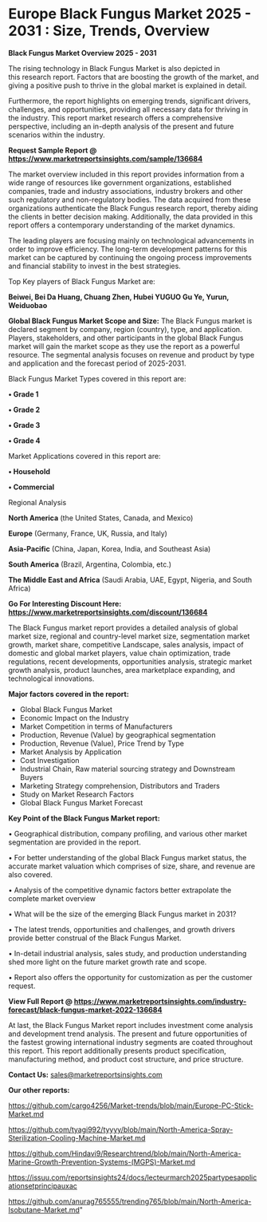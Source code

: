  # Europe Black Fungus Market 2025 - 2031 : Size, Trends, Overview

<Strong> Black Fungus Market Overview 2025 - 2031</strong>

The rising technology in Black Fungus Market is also depicted in this research report. Factors that are boosting the growth of the market, and giving a positive push to thrive in the global market is explained in detail.

Furthermore, the report highlights on emerging trends, significant drivers, challenges, and opportunities, providing all necessary data for thriving in the industry. This report market research offers a comprehensive perspective, including an in-depth analysis of the present and future scenarios within the industry.

<strong>Request Sample Report @ <a href=https://www.marketreportsinsights.com/sample/136684>https://www.marketreportsinsights.com/sample/136684</a></strong>

The market overview included in this report provides information from a wide range of resources like government organizations, established companies, trade and industry associations, industry brokers and other such regulatory and non-regulatory bodies. The data acquired from these organizations authenticate the Black Fungus research report, thereby aiding the clients in better decision making. Additionally, the data provided in this report offers a contemporary understanding of the market dynamics.

The leading players are focusing mainly on technological advancements in order to improve efficiency. The long-term development patterns for this market can be captured by continuing the ongoing process improvements and financial stability to invest in the best strategies.

Top Key players of Black Fungus Market are:

<strong>Beiwei, Bei Da Huang, Chuang Zhen, Hubei YUGUO Gu Ye, Yurun, Weiduobao</strong>

<strong><b>Global Black Fungus Market Scope and Size:</b></strong>
The Black Fungus market is declared segment by company, region (country), type, and application. Players, stakeholders, and other participants in the global Black Fungus market will gain the market scope as they use the report as a powerful resource. The segmental analysis focuses on revenue and product by type and application and the forecast period of 2025-2031.

Black Fungus Market Types covered in this report are:

<strong>• Grade 1

• Grade 2

• Grade 3

• Grade 4</strong>

Market Applications covered in this report are:

<strong>• Household

• Commercial</strong> 

Regional Analysis

<strong>North America</strong> (the United States, Canada, and Mexico)

<strong>Europe</strong> (Germany, France, UK, Russia, and Italy)

<strong>Asia-Pacific</strong> (China, Japan, Korea, India, and Southeast Asia)

<strong>South America</strong> (Brazil, Argentina, Colombia, etc.)

<strong>The Middle East and Africa</strong> (Saudi Arabia, UAE, Egypt, Nigeria, and South Africa)

<strong>Go For Interesting Discount Here: <a href=https://www.marketreportsinsights.com/discount/136684>https://www.marketreportsinsights.com/discount/136684</a></strong>

The Black Fungus market report provides a detailed analysis of global market size, regional and country-level market size, segmentation market growth, market share, competitive Landscape, sales analysis, impact of domestic and global market players, value chain optimization, trade regulations, recent developments, opportunities analysis, strategic market growth analysis, product launches, area marketplace expanding, and technological innovations.

<strong><b>Major factors covered in the report:</b></strong>
<ul>
  <li>Global Black Fungus Market </li>
  <li>Economic Impact on the Industry</li>
  <li>Market Competition in terms of Manufacturers</li>
  <li>Production, Revenue (Value) by geographical segmentation</li>
  <li>Production, Revenue (Value), Price Trend by Type</li>
  <li>Market Analysis by Application</li>
  <li>Cost Investigation</li>
  <li>Industrial Chain, Raw material sourcing strategy and Downstream Buyers</li>
  <li>Marketing Strategy comprehension, Distributors and Traders</li>
  <li>Study on Market Research Factors</li>
  <li>Global Black Fungus Market Forecast</li>
</ul>

<strong><b>Key Point of the Black Fungus Market report:</b></strong>

• Geographical distribution, company profiling, and various other market segmentation are provided in the report.

• For better understanding of the global Black Fungus market status, the accurate market valuation which comprises of size, share, and revenue are also covered.

• Analysis of the competitive dynamic factors better extrapolate the complete market overview

• What will be the size of the emerging Black Fungus market in 2031?

• The latest trends, opportunities and challenges, and growth drivers provide better construal of the Black Fungus Market.

• In-detail industrial analysis, sales study, and production understanding shed more light on the future market growth rate and scope.

• Report also offers the opportunity for customization as per the customer request.

<strong><b>View Full Report @ <a href=https://www.marketreportsinsights.com/industry-forecast/black-fungus-market-2022-136684>https://www.marketreportsinsights.com/industry-forecast/black-fungus-market-2022-136684</a></b></strong>


At last, the Black Fungus Market report includes investment come analysis and development trend analysis. The present and future opportunities of the fastest growing international industry segments are coated throughout this report. This report additionally presents product specification, manufacturing method, and product cost structure, and price structure.

<strong>Contact Us:</strong>
sales@marketreportsinsights.com

<strong>Our other reports:</strong>

<a href=https://github.com/cargo4256/Market-trends/blob/main/Europe-PC-Stick-Market.md>https://github.com/cargo4256/Market-trends/blob/main/Europe-PC-Stick-Market.md</a>

<a href=https://github.com/tyagi992/tyyyy/blob/main/North-America-Spray-Sterilization-Cooling-Machine-Market.md>https://github.com/tyagi992/tyyyy/blob/main/North-America-Spray-Sterilization-Cooling-Machine-Market.md</a>

<a href=https://github.com/Hindavi9/Researchtrend/blob/main/North-America-Marine-Growth-Prevention-Systems-(MGPS)-Market.md>https://github.com/Hindavi9/Researchtrend/blob/main/North-America-Marine-Growth-Prevention-Systems-(MGPS)-Market.md</a>

<a href=https://issuu.com/reportsinsights24/docs/lecteurmarch2025partypesapplicationsetprincipauxac>https://issuu.com/reportsinsights24/docs/lecteurmarch2025partypesapplicationsetprincipauxac</a>

<a href=https://github.com/anurag765555/trending765/blob/main/North-America-Isobutane-Market.md>https://github.com/anurag765555/trending765/blob/main/North-America-Isobutane-Market.md</a>"
